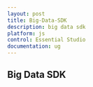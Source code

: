 ```yaml
---
layout: post
title: Big-Data-SDK
description: big data sdk
platform: js
control: Essential Studio
documentation: ug
---
```


## Big Data SDK

